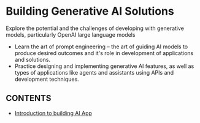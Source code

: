 # Building Generative AI Solutions

Explore the potential and the challenges of developing with generative models, particularly OpenAI large language models
- Learn the art of prompt engineering – the art of guiding AI models to produce desired outcomes and it's role in development of applications and solutions.
- Practice designing and implementing generative AI features, as well as types of applications like agents and assistants using APIs and development techniques.
  
## CONTENTS
- [Introduction to building AI App](introduction-to-building-ai-app.md)

